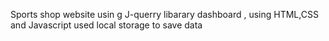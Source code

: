 Sports shop website usin g J-querry libarary  dashboard , using HTML,CSS and Javascript used local storage to save data
